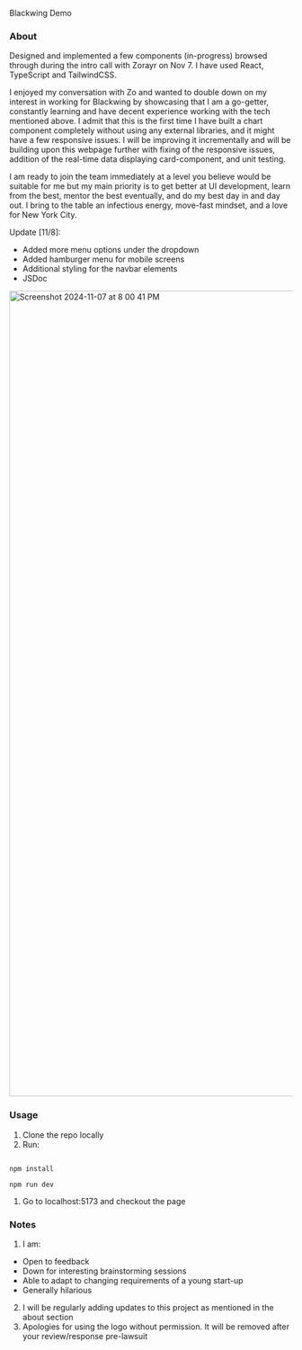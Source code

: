 Blackwing Demo

### About

Designed and implemented a few components (in-progress) browsed through during the intro call with Zorayr on Nov 7. I have used React, TypeScript and TailwindCSS.

I enjoyed my conversation with Zo and wanted to double down on my interest in working for Blackwing by showcasing that I am a go-getter, constantly learning and have decent experience working with the tech mentioned above. I admit that this is the first time I have built a chart component completely without using any external libraries, and it might have a few responsive issues. I will be improving it incrementally and will be building upon this webpage further with fixing of the responsive issues, addition of the real-time data displaying card-component, and unit testing.

I am ready to join the team immediately at a level you believe would be suitable for me but my main priority is to get better at UI development, learn from the best, mentor the best eventually, and do my best day in and day out. I bring to the table an infectious energy, move-fast mindset, and a love for New York City.

Update [11/8]:
- Added more menu options under the dropdown
- Added hamburger menu for mobile screens
- Additional styling for the navbar elements
- JSDoc

<img width="1433" alt="Screenshot 2024-11-07 at 8 00 41 PM" src="https://github.com/user-attachments/assets/8e49bf86-7cbc-4259-aff7-2a851eec0f91">

### Usage

1.  Clone the repo locally
2.  Run:

```

npm install

npm run dev

```

1.  Go to localhost:5173 and checkout the page

### Notes

1.  I am:

- Open to feedback
- Down for interesting brainstorming sessions
- Able to adapt to changing requirements of a young start-up
- Generally hilarious

2.  I will be regularly adding updates to this project as mentioned in the about section
3.  Apologies for using the logo without permission. It will be removed after your review/response pre-lawsuit
